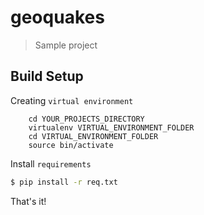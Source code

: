 # geoquakes

> Sample project

## Build Setup

Creating `virtual environment`

```shell
    cd YOUR_PROJECTS_DIRECTORY
    virtualenv VIRTUAL_ENVIRONMENT_FOLDER
    cd VIRTUAL_ENVIRONMENT_FOLDER
    source bin/activate
```

Install `requirements`

``` bash
$ pip install -r req.txt
```

That's it!

